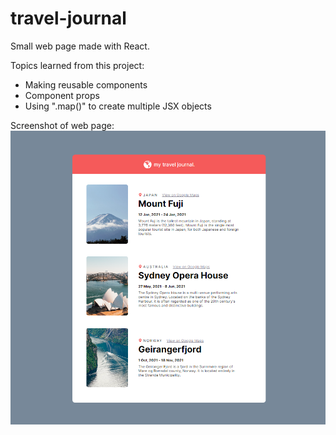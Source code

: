 # travel-journal

Small web page made with React.

Topics learned from this project:
* Making reusable components
* Component props
* Using ".map()" to create multiple JSX objects

Screenshot of web page:
![Screenshot of project](https://github.com/DavidNguyen2002/travel-journal/blob/main/screenshot-travel-journal.png?raw=true)
